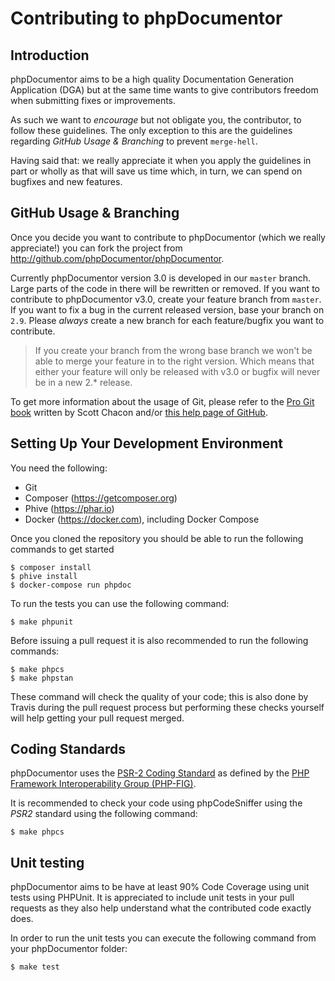 Contributing to phpDocumentor
=============================

Introduction
------------

phpDocumentor aims to be a high quality Documentation Generation Application (DGA) but at the same time wants to give
contributors freedom when submitting fixes or improvements.

As such we want to *encourage* but not obligate you, the contributor, to follow these guidelines. The only exception to
this are the guidelines regarding *GitHub Usage & Branching* to prevent `merge-hell`.

Having said that: we really appreciate it when you apply the guidelines in part or wholly as that will save us time
which, in turn, we can spend on bugfixes and new features.

GitHub Usage & Branching
------------------------

Once you decide you want to contribute to phpDocumentor (which we really appreciate!) you can fork the project from
http://github.com/phpDocumentor/phpDocumentor.

Currently phpDocumentor version 3.0 is developed in our `master` branch. Large parts of the code in there will be
rewritten or removed. If you want to contribute to phpDocumentor v3.0, create your feature branch from `master`. If you
want to fix a bug in the current released version, base your branch on `2.9`. Please *always* create a new branch for
each feature/bugfix you want to contribute.

> If you create your branch from the wrong base branch we won't be able to merge your feature in to the right version.
> Which means that either your feature will only be released with v3.0 or bugfix will never be in a new 2.* release.

To get more information about the usage of Git, please refer to the [Pro Git book][PROGIT] written
by Scott Chacon and/or [this help page of GitHub][GITHUB_HELP_PR].

Setting Up Your Development Environment
---------------------------------------

You need the following:

- Git
- Composer (https://getcomposer.org)
- Phive (https://phar.io)
- Docker (https://docker.com), including Docker Compose

Once you cloned the repository you should be able to run the following commands to get started

    $ composer install
    $ phive install
    $ docker-compose run phpdoc

To run the tests you can use the following command:

    $ make phpunit

Before issuing a pull request it is also recommended to run the following commands:

    $ make phpcs
    $ make phpstan

These command will check the quality of your code; this is also done by Travis during the pull request process but
performing these checks yourself will help getting your pull request merged.

Coding Standards
----------------

phpDocumentor uses the [PSR-2 Coding Standard][PSR2] as defined by the
[PHP Framework Interoperability Group (PHP-FIG)][PHP_FIG].

It is recommended to check your code using phpCodeSniffer using the *PSR2* standard using the following command:

    $ make phpcs

Unit testing
------------

phpDocumentor aims to be have at least 90% Code Coverage using unit tests using PHPUnit. It is appreciated to include
unit tests in your pull requests as they also help understand what the contributed code exactly does.

In order to run the unit tests you can execute the following command from your phpDocumentor folder:

    $ make test

[PROGIT]:             http://git-scm.com/book
[GITHUB_HELP_PR]:     https://help.github.com/articles/using-pull-requests
[PSR2]:               https://github.com/php-fig/fig-standards/blob/master/accepted/PSR-2-coding-style-guide.md
[PHP_FIG]:            http://www.php-fig.org/
